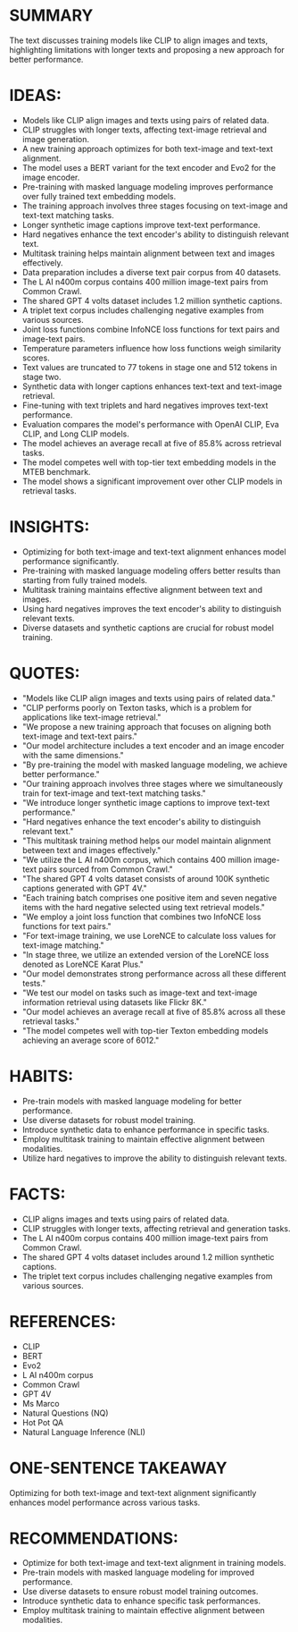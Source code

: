 # SUMMARY
The text discusses training models like CLIP to align images and texts, highlighting limitations with longer texts and proposing a new approach for better performance.

# IDEAS:
- Models like CLIP align images and texts using pairs of related data.
- CLIP struggles with longer texts, affecting text-image retrieval and image generation.
- A new training approach optimizes for both text-image and text-text alignment.
- The model uses a BERT variant for the text encoder and Evo2 for the image encoder.
- Pre-training with masked language modeling improves performance over fully trained text embedding models.
- The training approach involves three stages focusing on text-image and text-text matching tasks.
- Longer synthetic image captions improve text-text performance.
- Hard negatives enhance the text encoder's ability to distinguish relevant text.
- Multitask training helps maintain alignment between text and images effectively.
- Data preparation includes a diverse text pair corpus from 40 datasets.
- The L AI n400m corpus contains 400 million image-text pairs from Common Crawl.
- The shared GPT 4 volts dataset includes 1.2 million synthetic captions.
- A triplet text corpus includes challenging negative examples from various sources.
- Joint loss functions combine InfoNCE loss functions for text pairs and image-text pairs.
- Temperature parameters influence how loss functions weigh similarity scores.
- Text values are truncated to 77 tokens in stage one and 512 tokens in stage two.
- Synthetic data with longer captions enhances text-text and text-image retrieval.
- Fine-tuning with text triplets and hard negatives improves text-text performance.
- Evaluation compares the model's performance with OpenAI CLIP, Eva CLIP, and Long CLIP models.
- The model achieves an average recall at five of 85.8% across retrieval tasks.
- The model competes well with top-tier text embedding models in the MTEB benchmark.
- The model shows a significant improvement over other CLIP models in retrieval tasks.

# INSIGHTS:
- Optimizing for both text-image and text-text alignment enhances model performance significantly.
- Pre-training with masked language modeling offers better results than starting from fully trained models.
- Multitask training maintains effective alignment between text and images.
- Using hard negatives improves the text encoder's ability to distinguish relevant texts.
- Diverse datasets and synthetic captions are crucial for robust model training.

# QUOTES:
- "Models like CLIP align images and texts using pairs of related data."
- "CLIP performs poorly on Texton tasks, which is a problem for applications like text-image retrieval."
- "We propose a new training approach that focuses on aligning both text-image and text-text pairs."
- "Our model architecture includes a text encoder and an image encoder with the same dimensions."
- "By pre-training the model with masked language modeling, we achieve better performance."
- "Our training approach involves three stages where we simultaneously train for text-image and text-text matching tasks."
- "We introduce longer synthetic image captions to improve text-text performance."
- "Hard negatives enhance the text encoder's ability to distinguish relevant text."
- "This multitask training method helps our model maintain alignment between text and images effectively."
- "We utilize the L AI n400m corpus, which contains 400 million image-text pairs sourced from Common Crawl."
- "The shared GPT 4 volts dataset consists of around 100K synthetic captions generated with GPT 4V."
- "Each training batch comprises one positive item and seven negative items with the hard negative selected using text retrieval models."
- "We employ a joint loss function that combines two InfoNCE loss functions for text pairs."
- "For text-image training, we use LoreNCE to calculate loss values for text-image matching."
- "In stage three, we utilize an extended version of the LoreNCE loss denoted as LoreNCE Karat Plus."
- "Our model demonstrates strong performance across all these different tests."
- "We test our model on tasks such as image-text and text-image information retrieval using datasets like Flickr 8K."
- "Our model achieves an average recall at five of 85.8% across all these retrieval tasks."
- "The model competes well with top-tier Texton embedding models achieving an average score of 6012."

# HABITS:
- Pre-train models with masked language modeling for better performance.
- Use diverse datasets for robust model training.
- Introduce synthetic data to enhance performance in specific tasks.
- Employ multitask training to maintain effective alignment between modalities.
- Utilize hard negatives to improve the ability to distinguish relevant texts.

# FACTS:
- CLIP aligns images and texts using pairs of related data.
- CLIP struggles with longer texts, affecting retrieval and generation tasks.
- The L AI n400m corpus contains 400 million image-text pairs from Common Crawl.
- The shared GPT 4 volts dataset includes around 1.2 million synthetic captions.
- The triplet text corpus includes challenging negative examples from various sources.

# REFERENCES:
- CLIP
- BERT
- Evo2
- L AI n400m corpus
- Common Crawl
- GPT 4V
- Ms Marco
- Natural Questions (NQ)
- Hot Pot QA
- Natural Language Inference (NLI)

# ONE-SENTENCE TAKEAWAY
Optimizing for both text-image and text-text alignment significantly enhances model performance across various tasks.

# RECOMMENDATIONS:
- Optimize for both text-image and text-text alignment in training models.
- Pre-train models with masked language modeling for improved performance.
- Use diverse datasets to ensure robust model training outcomes.
- Introduce synthetic data to enhance specific task performances.
- Employ multitask training to maintain effective alignment between modalities.